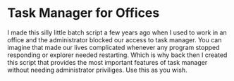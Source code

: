 # Task Manager for Offices
I made this silly little batch script a few years ago when I used to work in an office and the administrator blocked our access to task manager. You can imagine that made our lives complicated whenever any program stopped responding or explorer needed restarting. Which is why back then I created this script that provides the most important features of task manager without needing administrator priviliges. Use this as you wish.
